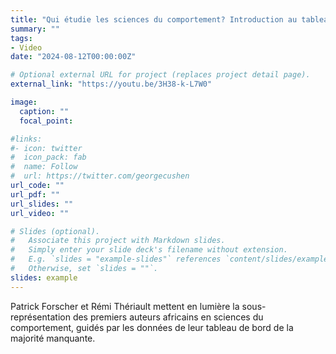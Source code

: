 ```yaml
---
title: "Qui étudie les sciences du comportement? Introduction au tableau de bord de la majorité manquante"
summary: ""
tags:
- Video
date: "2024-08-12T00:00:00Z"

# Optional external URL for project (replaces project detail page).
external_link: "https://youtu.be/3H38-k-L7W0"

image:
  caption: ""
  focal_point:

#links:
#- icon: twitter
#  icon_pack: fab
#  name: Follow
#  url: https://twitter.com/georgecushen
url_code: ""
url_pdf: ""
url_slides: ""
url_video: ""

# Slides (optional).
#   Associate this project with Markdown slides.
#   Simply enter your slide deck's filename without extension.
#   E.g. `slides = "example-slides"` references `content/slides/example-slides.md`.
#   Otherwise, set `slides = ""`.
slides: example
---
```


Patrick Forscher et Rémi Thériault mettent en lumière la sous-représentation des premiers auteurs africains en sciences du comportement, guidés par les données de leur tableau de bord de la majorité manquante.